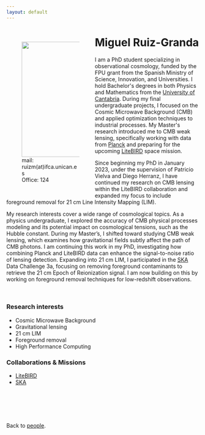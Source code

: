 ```yaml
---
layout: default
---
```




<p style="float: left; width: 30%; margin:40px"><img src="{{site.url}}/assets/imgs/People/ruizgrandam.jpg" style="width:224px;height:300px;"> <br> mail: ruizm(at)ifca.unican.es <br> Office: 124</p>

# Miguel Ruiz-Granda

I am a PhD student specializing in observational cosmology, funded by the FPU grant from the Spanish Ministry of Science, Innovation, and Universities. I hold Bachelor's degrees in both Physics and Mathematics from the [University of Cantabria](https://web.unican.es/). During my final undergraduate projects, I focused on the Cosmic Microwave Background (CMB) and applied optimization techniques to industrial processes. My Master's research introduced me to CMB weak lensing, specifically working with data from [Planck](https://www.cosmos.esa.int/web/planck) and preparing for the upcoming [LiteBIRD](https://www.isas.jaxa.jp/en/missions/spacecraft/future/litebird.html) space mission. 

Since beginning my PhD in January 2023, under the supervision of Patricio Vielva and Diego Herranz, I have continued my research on CMB lensing within the LiteBIRD collaboration and expanded my focus to include foreground removal for 21 cm Line Intensity Mapping (LIM).

My research interests cover a wide range of cosmological topics. As a physics undergraduate, I explored the accuracy of CMB physical processes modeling and its potential impact on cosmological tensions, such as the Hubble constant. During my Master’s, I shifted toward studying CMB weak lensing, which examines how gravitational fields subtly affect the path of CMB photons. I am continuing this work in my PhD, investigating how combining Planck and LiteBIRD data can enhance the signal-to-noise ratio of lensing detection. Expanding into 21 cm LIM, I participated in the [SKA](https://www.skao.int/en) Data Challenge 3a, focusing on removing foreground contaminants to retrieve the 21 cm Epoch of Reionization signal. I am now building on this by working on foreground removal techniques for low-redshift observations.

<br>


### Research interests

- Cosmic Microwave Background
- Gravitational lensing
- 21 cm LIM
- Foreground removal
- High Performance Computing

### Collaborations & Missions

- [LiteBIRD](https://www.isas.jaxa.jp/en/missions/spacecraft/future/litebird.html)
- [SKA](https://www.skao.int/en)


<br>
<br>
<br>
<br>

Back to [people]({{site.url}}/people).
